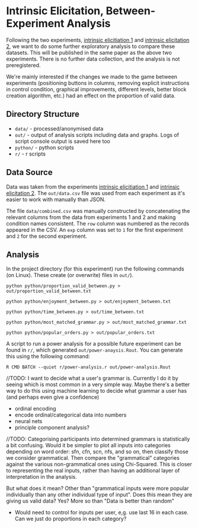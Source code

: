 # Intrinsic Elicitation, Between-Experiment Analysis

Following the two experiments, [intrinsic elicitiation 1](https://github.com/davidgundry/intrinsic-elicitation-1) and [intrinsic elicitation 2](https://github.com/davidgundry/intrinsic-elicitation-2), we want to do some further exploratory analysis to compare these datasets. This will be published in the same paper as the above two experiments. There is no further data collection, and the analysis is not preregistered.

We're mainly interested if the changes we made to the game between experiments (positioning buttons in columns, removing explicit instructions in control condition, graphical improvements, different levels, better block creation algorithm, etc.) had an effect on the proportion of valid data.

## Directory Structure

* `data/` - processed/anonymised data
* `out/` - output of analysis scripts including data and graphs. Logs of script console output is saved here too
* `python/` - python scripts
* `r/` - r scripts

## Data Source

Data was taken from the experiments [intrinsic elicitiation 1](https://github.com/davidgundry/intrinsic-elicitation-1) and [intrinsic elicitation 2](https://github.com/davidgundry/intrinsic-elicitation-2). The `out/data.csv` file was used from each experiment as it's easier to work with manually than JSON.

The file `data/combined.csv` was manually constructed by concatenating the relevant columns from the data from experiments 1 and 2 and making condition names consistent. The `row` column was numbered as the records appeared in the CSV. An `exp` column was set to `1` for the first experiment and `2` for the second experiment.

## Analysis

In the project directory (for this experiment) run the following commands (on Linux). These create (or overwrite) files in `out/`).

    python python/proportion_valid_between.py > out/proportion_valid_between.txt

    python python/enjoyment_between.py > out/enjoyment_between.txt

    python python/time_between.py > out/time_between.txt

    python python/most_matched_grammar.py > out/most_matched_grammar.txt

    python python/popular_orders.py > out/popular_orders.txt

A script to run a power analysis for a possible future experiment can be found in `r/`, which generated `out/power-anaysis.Rout`. You can generate this using the following command:

    R CMD BATCH --quiet r/power-analysis.r out/power-analysis.Rout

//TODO: I want to decide what a user's grammar is. Currently I do it by seeing which is most common in a very simple way. Maybe there's a better way to do this using machine learning to decide what grammar a user has (and perhaps even give a confidence)

* ordinal encoding
* encode ordinal/categorical data into numbers
* neural nets
* principle component analysis?


//TODO: Categorising participants into determined grammars is statistically a bit confusing. Would it be simpler to plot all inputs into categories depending on word order: sfn, cfn, scn, nfs, and so on, then classify those we consider grammatical. Then compare the "grammatical" categories against the various non-grammatical ones using Chi-Squared. This is closer to representing the real inputs, rather than having an additional layer of interpretation in the analysis.

But what does it mean? Other than "grammatical inputs were more popular individually than any other individual type of input". Does this mean they are giving us valid data? Yes? More so than "Data is better than random"

* Would need to control for inputs per user, e,g. use last 16 in each case. Can we just do proportions in each category?